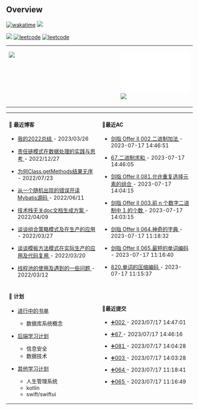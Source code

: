 
## Overview

[![wakatime](https://wakatime.com/badge/user/78591c59-95d5-4479-b2fc-988c35f31d59.svg)](https://wakatime.com/@78591c59-95d5-4479-b2fc-988c35f31d59) ![](https://gpvc.arturio.dev/0xcaffebabe)

![](https://img.shields.io/static/v1?label=LeetCode%20CN&message=0xcaffebabe&color=success) [![leetcode](https://img.shields.io/static/v1?label=Solved&message=838%20/%203393&color=success)](https://leetcode.cn/u/0xcaffebabe/) [![leetcode](https://img.shields.io/static/v1?label=Accepted&message=83.85%&color=success)](https://leetcode.cn/u/0xcaffebabe/)

<table border="0">
  <tr border="0">

  <td valign="top" width="60%">

  ![](https://github-readme-stats.vercel.app/api/wakatime?username=0xcaffebabe&layout=compact&langs_count=12&theme=dark&range=all_time)

  </td>

  <td valign="top" width="40%">

  ![](https://raw.githubusercontent.com/0xcaffebabe/github-stats/master/generated/overview.svg)
  ![](https://github-profile-summary-cards.vercel.app/api/cards/productive-time?username=0xcaffebabe&theme=github_dark&utcOffset=8)

  </td>
  </tr>

</table>

<table>

<tr>
<td valign="top" width="50%">

#### 📖 最近博客


* <a href="https://0xcaffebabe.github.io/%E4%BA%BA%E7%94%9F/2023/03/26/%E6%88%91%E7%9A%842022%E6%80%BB%E7%BB%93.html" target="_blank"> 我的2022总结 </a> - 2023/03/26 

    
* <a href="https://0xcaffebabe.github.io/%E8%AE%BE%E8%AE%A1%E6%A8%A1%E5%BC%8F/2022/12/27/%E8%B4%A3%E4%BB%BB%E9%93%BE%E6%A8%A1%E5%BC%8F%E5%9C%A8%E6%95%B0%E6%8D%AE%E5%A4%84%E7%90%86%E7%9A%84%E5%AE%9E%E8%B7%B5%E4%B8%8E%E6%80%9D%E8%80%83.html" target="_blank"> 责任链模式在数据处理的实践与思考 </a> - 2022/12/27 

    
* <a href="https://0xcaffebabe.github.io/jvm/2022/07/23/%E4%B8%BA%E4%BD%95Class.getMethods%E7%BB%93%E6%9E%9C%E6%97%A0%E5%BA%8F.html" target="_blank"> 为何Class.getMethods结果无序 </a> - 2022/07/23 

    
* <a href="https://0xcaffebabe.github.io/java/2022/06/11/%E4%BB%8E%E4%B8%80%E4%B8%AA%E9%9A%8F%E6%9C%BA%E5%87%BA%E7%8E%B0%E7%9A%84%E9%94%99%E8%AF%AF%E5%BC%80%E8%AF%BBMybatis%E6%BA%90%E7%A0%81.html" target="_blank"> 从一个随机出现的错误开读Mybatis源码 </a> - 2022/06/11 

    
* <a href="https://0xcaffebabe.github.io/%E6%97%A5%E5%B8%B8/2022/04/09/%E6%8A%80%E6%9C%AF%E6%A0%88%E6%97%A0%E5%85%B3doc%E6%96%87%E6%A1%A3%E7%94%9F%E6%88%90%E6%96%B9%E6%A1%88.html" target="_blank"> 技术栈无关doc文档生成方案 </a> - 2022/04/09 

    
* <a href="https://0xcaffebabe.github.io/%E8%AE%BE%E8%AE%A1%E6%A8%A1%E5%BC%8F/2022/03/27/%E8%B0%88%E8%B0%88%E7%BB%84%E5%90%88%E7%AD%96%E7%95%A5%E6%A8%A1%E5%BC%8F%E5%8F%8A%E5%9C%A8%E7%94%9F%E4%BA%A7%E7%9A%84%E5%BA%94%E7%94%A8.html" target="_blank"> 谈谈组合策略模式及在生产的应用 </a> - 2022/03/27 

    
* <a href="https://0xcaffebabe.github.io/%E8%AE%BE%E8%AE%A1%E6%A8%A1%E5%BC%8F/2022/03/20/%E8%B0%88%E8%B0%88%E6%A8%A1%E6%9D%BF%E6%96%B9%E6%B3%95%E6%A8%A1%E5%BC%8F%E5%9C%A8%E5%AE%9E%E9%99%85%E7%94%9F%E4%BA%A7%E7%9A%84%E5%BA%94%E7%94%A8%E5%8F%8A%E4%BB%A3%E7%A0%81%E5%A4%8D%E7%94%A8.html" target="_blank"> 谈谈模板方法模式在实际生产的应用及代码复用 </a> - 2022/03/20 

    
* <a href="https://0xcaffebabe.github.io/java/2022/03/12/%E7%BA%BF%E7%A8%8B%E6%B1%A0%E7%9A%84%E4%BD%BF%E7%94%A8%E5%8F%8A%E9%81%87%E5%88%B0%E7%9A%84%E4%B8%80%E4%BA%9B%E9%97%AE%E9%A2%98.html" target="_blank"> 线程池的使用及遇到的一些问题 </a> - 2022/03/12 

        

</td>

<td valign="top" width="50%">

#### 🔋最近AC


  * <a href="https://leetcode.cn/submissions/detail/447675798" target="_blank"> 剑指 Offer II 002.二进制加法 </a> - 2023-07-17 14:46:51 

    
  * <a href="https://leetcode.cn/submissions/detail/447675545" target="_blank"> 67.二进制求和 </a> - 2023-07-17 14:46:05 

    
  * <a href="https://leetcode.cn/submissions/detail/447662037" target="_blank"> 剑指 Offer II 081.允许重复选择元素的组合 </a> - 2023-07-17 14:04:15 

    
  * <a href="https://leetcode.cn/submissions/detail/447661789" target="_blank"> 剑指 Offer II 003.前 n 个数字二进制中 1 的个数 </a> - 2023-07-17 14:03:15 

    
  * <a href="https://leetcode.cn/submissions/detail/447621265" target="_blank"> 剑指 Offer II 064.神奇的字典 </a> - 2023-07-17 11:18:32 

    
  * <a href="https://leetcode.cn/submissions/detail/447620518" target="_blank"> 剑指 Offer II 065.最短的单词编码 </a> - 2023-07-17 11:16:40 

    
  * <a href="https://leetcode.cn/submissions/detail/447620059" target="_blank"> 820.单词的压缩编码 </a> - 2023-07-17 11:15:37 

    

</td>

</tr>

<tr>

<td valign="top" width="50%">

#### 📝 计划

- [进行中的书单](https://github.com/users/0xcaffebabe/projects/4)
  - 数据库系统概念


- [后端学习计划](https://github.com/users/0xcaffebabe/projects/1)
  - 信息安全
  - 数据技术


- [其他学习计划](https://github.com/users/0xcaffebabe/projects/3)
  - 人生管理系统
  - kotlin
  - swift/swiftui


<td>

#### 🌴最近提交


  * <a href="https://github.com/0xcaffebabe/leetcode/commit/a8994bcfebd4109b6df6d99f3e9ffcd898b4ef9a" target="_blank"> ➕002 </a> - 2023/07/17 14:47:01 

    
  * <a href="https://github.com/0xcaffebabe/leetcode/commit/c5ec8e47eb70d90db1bb30227918a5165371e8d5" target="_blank"> ➕67 </a> - 2023/07/17 14:46:16 

    
  * <a href="https://github.com/0xcaffebabe/leetcode/commit/7dc84e9511674093569835a6e61ca38d9f37e037" target="_blank"> ➕081 </a> - 2023/07/17 14:04:28 

    
  * <a href="https://github.com/0xcaffebabe/leetcode/commit/2e02521fdbe7428356d3372be4eda9688ba34184" target="_blank"> ➕003 </a> - 2023/07/17 14:03:28 

    
  * <a href="https://github.com/0xcaffebabe/leetcode/commit/3c8ee458383255b49ebb10cf34d01ca2410de4a3" target="_blank"> ➕064 </a> - 2023/07/17 11:18:41 

    
  * <a href="https://github.com/0xcaffebabe/leetcode/commit/5cf802390ed4fe2cb21e8e54f2de10a4f4ce621a" target="_blank"> ➕065 </a> - 2023/07/17 11:16:49 

    

</td>

</tr>

</table>

